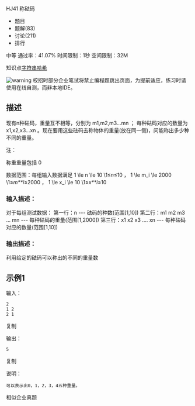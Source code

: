 HJ41 称砝码







- 题目
- 题解(83)
- 讨论(211)
- 排行

中等 通过率：41.07% 时间限制：1秒 空间限制：32M

知识点[字符串](https://www.nowcoder.com/exam/oj/ta?tpId=37?tag=579)[哈希](https://www.nowcoder.com/exam/oj/ta?tpId=37?tag=585)

![warning](https://static.nowcoder.com/fe/file/images/web/ta/warning.png) 校招时部分企业笔试将禁止编程题跳出页面，为提前适应，练习时请使用在线自测，而非本地IDE。

## 描述

现有n种砝码，重量互不相等，分别为 m1,m2,m3…mn ；
每种砝码对应的数量为 x1,x2,x3...xn 。现在要用这些砝码去称物体的重量(放在同一侧)，问能称出多少种不同的重量。



注：

称重重量包括 0

数据范围：每组输入数据满足 1 \le n \le 10 \1≤*n*≤10 ， 1 \le m_i \le 2000 \1≤*m**i*≤2000 ， 1 \le x_i \le 10 \1≤*x**i*≤10 

### 输入描述：

对于每组测试数据：
第一行：n --- 砝码的种数(范围[1,10])
第二行：m1 m2 m3 ... mn --- 每种砝码的重量(范围[1,2000])
第三行：x1 x2 x3 .... xn --- 每种砝码对应的数量(范围[1,10])

### 输出描述：

利用给定的砝码可以称出的不同的重量数

## 示例1

输入：

```
2
1 2
2 1
```

复制

输出：

```
5
```

复制

说明：

```
可以表示出0，1，2，3，4五种重量。   
```

相似企业真题